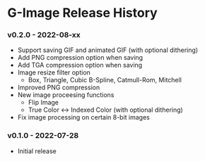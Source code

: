 # G-Image Release History
### v0.2.0 - 2022-08-xx
* Support saving GIF and animated GIF (with optional dithering)
* Add PNG compression option when saving
* Add TGA compression option when saving
* Image resize filter option
    * Box, Triangle, Cubic B-Spline, Catmull-Rom, Mitchell
* Improved PNG compression
* New image proceesing functions
    * Flip Image
    * True Color <-> Indexed Color (with optional dithering)
* Fix image processing on certain 8-bit images

### v0.1.0 - 2022-07-28
* Initial release
